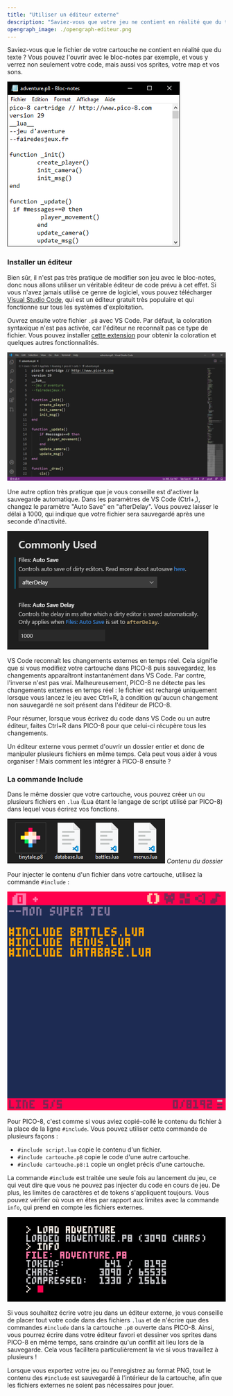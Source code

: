 ```yaml
---
title: "Utiliser un éditeur externe"
description: "Saviez-vous que votre jeu ne contient en réalité que du texte ? Découvrez comment coder votre jeu dans un vrai éditeur de code comme un·e pro."
opengraph_image: ./opengraph-editeur.png
---
```


Saviez-vous que le fichier de votre cartouche ne contient en réalité que du texte ? Vous pouvez l'ouvrir avec le bloc-notes par exemple, et vous y verrez non seulement votre code, mais aussi vos sprites, votre map et vos sons.

![](./bloc-notes.png)

### Installer un éditeur

Bien sûr, il n'est pas très pratique de modifier son jeu avec le bloc-notes, donc nous allons utiliser un véritable éditeur de code prévu à cet effet. Si vous n'avez jamais utilisé ce genre de logiciel, vous pouvez télécharger [Visual Studio Code](https://code.visualstudio.com/), qui est un éditeur gratuit très populaire et qui fonctionne sur tous les systèmes d'exploitation.

Ouvrez ensuite votre fichier `.p8` avec VS Code. Par défaut, la coloration syntaxique n'est pas activée, car l'éditeur ne reconnaît pas ce type de fichier. Vous pouvez installer [cette extension](https://marketplace.visualstudio.com/items?itemName=Grumpydev.pico8vscodeeditor) pour obtenir la coloration et quelques autres fonctionnalités.

![](./vs-code.png)

Une autre option très pratique que je vous conseille est d'activer la sauvegarde automatique. Dans les paramètres de VS Code (Ctrl+,), changez le paramètre "Auto Save" en "afterDelay". Vous pouvez laisser le délai à 1000, qui indique que votre fichier sera sauvegardé après une seconde d'inactivité.

![](./vs-code-auto-save.png)

VS Code reconnaît les changements externes en temps réel. Cela signifie que si vous modifiez votre cartouche dans PICO-8 puis sauvegardez, les changements apparaîtront instantanément dans VS Code. Par contre, l'inverse n'est pas vrai. Malheureusement, PICO-8 ne détecte pas les changements externes en temps réel : le fichier est rechargé uniquement lorsque vous lancez le jeu avec Ctrl+R, à condition qu'aucun changement non sauvegardé ne soit présent dans l'éditeur de PICO-8.

Pour résumer, lorsque vous écrivez du code dans VS Code ou un autre éditeur, faites Ctrl+R dans PICO-8 pour que celui-ci récupère tous les changements.

Un éditeur externe vous permet d'ouvrir un dossier entier et donc de manipuler plusieurs fichiers en même temps. Cela peut vous aider à vous organiser ! Mais comment les intégrer à PICO-8 ensuite ?

### La commande Include

Dans le même dossier que votre cartouche, vous pouvez créer un ou plusieurs fichiers en `.lua` (Lua étant le langage de script utilisé par PICO-8) dans lequel vous écrirez vos fonctions.

![](./dossier.png)
*Contenu du dossier*

Pour injecter le contenu d'un fichier dans votre cartouche, utilisez la commande `#include` :

![](./include.png)

Pour PICO-8, c'est comme si vous aviez copié-collé le contenu du fichier à la place de la ligne `#include`. Vous pouvez utiliser cette commande de plusieurs façons :

- `#include script.lua` copie le contenu d'un fichier.
- `#include cartouche.p8` copie le code d'une autre cartouche.
- `#include cartouche.p8:1` copie un onglet précis d'une cartouche.

La commande `#include` est traitée une seule fois au lancement du jeu, ce qui veut dire que vous ne pouvez pas injecter du code en cours de jeu. De plus, les limites de caractères et de tokens s'appliquent toujours. Vous pouvez vérifier où vous en êtes par rapport aux limites avec la commande `info`, qui prend en compte les fichiers externes.

![](./commande-info.png)

Si vous souhaitez écrire votre jeu dans un éditeur externe, je vous conseille de placer tout votre code dans des fichiers `.lua` et de n'écrire que des commandes `#include` dans la cartouche `.p8` ouverte dans PICO-8. Ainsi, vous pourrez écrire dans votre éditeur favori et dessiner vos sprites dans PICO-8 en même temps, sans craindre qu'un conflit ait lieu lors de la sauvegarde. Cela vous facilitera particulièrement la vie si vous travaillez à plusieurs !

Lorsque vous exportez votre jeu ou l'enregistrez au format PNG, tout le contenu des `#include` est sauvegardé à l'intérieur de la cartouche, afin que les fichiers externes ne soient pas nécessaires pour jouer.
